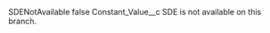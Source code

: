 <?xml version="1.0" encoding="UTF-8"?>
<CustomMetadata xmlns="http://soap.sforce.com/2006/04/metadata" xmlns:xsi="http://www.w3.org/2001/XMLSchema-instance" xmlns:xsd="http://www.w3.org/2001/XMLSchema">
    <label>SDENotAvailable</label>
    <protected>false</protected>
    <values>
        <field>Constant_Value__c</field>
        <value xsi:type="xsd:string">SDE is not available on this branch.</value>
    </values>
</CustomMetadata>
